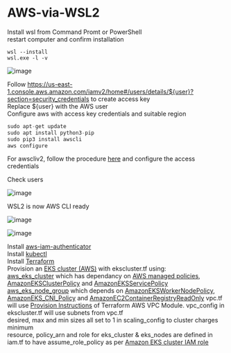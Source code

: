 # AWS-via-WSL2

Install wsl from Command Promt or PowerShell <br>
restart computer and confirm installation<br>
```
wsl --install
wsl.exe -l -v
```
![image](https://github.com/qaswarh/AWS-via-WSL2/assets/47313728/7f578c50-ec27-45b0-835d-ad841110a0cf)

Follow https://us-east-1.console.aws.amazon.com/iamv2/home#/users/details/${user}?section=security_credentials to create access key<br>
Replace ${user} with the AWS user<br>
Configure aws with access key credentials and suitable region<br>
```php
sudo apt-get update
sudo apt install python3-pip
sudo pip3 install awscli
aws configure
```
For awscliv2, follow the procedure [here](https://docs.aws.amazon.com/cli/latest/userguide/getting-started-install.html) and configure the access credentials

Check users<br>

![image](https://github.com/qaswarh/AWS-via-WSL2/assets/47313728/cfe07e67-9dab-462d-b0c8-eb9988b9763c)

WSL2 is now AWS CLI ready<br>

![image](https://github.com/qaswarh/AWS-via-WSL2/assets/47313728/1e10a2f0-aeef-44a2-af1b-ea18ff7cb114)

![image](https://github.com/qaswarh/AWS-via-WSL2/assets/47313728/872ad8db-ab7a-41c1-9328-4afadd8aa488)

Install [aws-iam-authenticator](https://docs.aws.amazon.com/eks/latest/userguide/install-aws-iam-authenticator.html)<br>
Install [kubectl](https://kubernetes.io/docs/tasks/tools/install-kubectl-linux/)<br>
Install [Terraform](https://developer.hashicorp.com/terraform/downloads?ajs_aid=cf16efbb-6de3-4e7e-88b8-1b2434d684d5&product_intent=terraform)<br>
Provision an [EKS cluster (AWS)](https://developer.hashicorp.com/terraform/tutorials/kubernetes/eks) with ekscluster.tf using:<br>
[aws_eks_cluster](https://registry.terraform.io/providers/hashicorp/aws/latest/docs/resources/eks_cluster.html) which has dependancy on [AWS managed policies](https://docs.aws.amazon.com/IAM/latest/UserGuide/access_policies_managed-vs-inline.html#aws-managed-policies), [AmazonEKSClusterPolicy](https://docs.aws.amazon.com/aws-managed-policy/latest/reference/AmazonEKSClusterPolicy.html) and [AmazonEKSServicePolicy](https://docs.aws.amazon.com/aws-managed-policy/latest/reference/AmazonEKSServicePolicy.html)<br>
[aws_eks_node_group](https://registry.terraform.io/providers/hashicorp/aws/latest/docs/data-sources/eks_node_group.html?lang=typescript) which depends on [AmazonEKSWorkerNodePolicy](https://docs.aws.amazon.com/aws-managed-policy/latest/reference/AmazonEKSWorkerNodePolicy.html), [AmazonEKS_CNI_Policy](https://docs.aws.amazon.com/aws-managed-policy/latest/reference/AmazonEKS_CNI_Policy.html) and [AmazonEC2ContainerRegistryReadOnly](https://docs.aws.amazon.com/aws-managed-policy/latest/reference/AmazonEC2ContainerRegistryReadOnly.html)
vpc.tf will use [Provision Instructions](https://registry.terraform.io/modules/terraform-aws-modules/vpc/aws/latest) of Terraform AWS VPC Module. vpc_config in ekscluster.tf will use subnets from vpc.tf<br>
desired, max and min sizes all set to 1 in scaling_config to cluster charges minimum<br>
resource, policy_arn and role for eks_cluster & eks_nodes are defined in iam.tf to have assume_role_policy as per [Amazon EKS cluster IAM role](https://docs.aws.amazon.com/eks/latest/userguide/service_IAM_role.html)<br>



